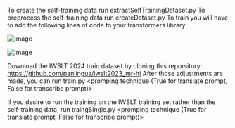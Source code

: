 To create the self-training data run extractSelfTrainingDataset.py <source language> <target language>
To preprocess the self-training data run createDataset.py
To train you will have to add the following lines of code to your transformers library: 

![image](https://github.com/TorriePhD/WhisperMT/assets/50847306/a2407e0b-2266-492a-a264-9cfe13ad497e)


![image](https://github.com/TorriePhD/WhisperMT/assets/50847306/91fe605e-0a96-40e2-9f22-a372a47e6e0b)

Download the IWSLT 2024 train dataset by cloning this reporsitory: https://github.com/panlingua/iwslt2023_mr-hi
After those adjustments are made, you can run train.py <lr> <promping technique (True for translate prompt, False for transcribe prompt)>

If you desire to run the training on the IWSLT training set rather than the self-training data, run traingSingle.py <lr> <promping technique (True for translate prompt, False for transcribe prompt)>
